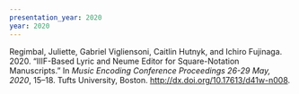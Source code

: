 ```yaml
---
presentation_year: 2020
year: 2020
---
```


Regimbal, Juliette, Gabriel Vigliensoni, Caitlin Hutnyk, and Ichiro Fujinaga. 2020. “IIIF-Based Lyric and Neume Editor for Square-Notation Manuscripts.” In <i>Music Encoding Conference Proceedings 26-29 May, 2020</i>, 15–18. Tufts University, Boston. <a href="http://dx.doi.org/10.17613/d41w-n008">http://dx.doi.org/10.17613/d41w-n008</a>.
